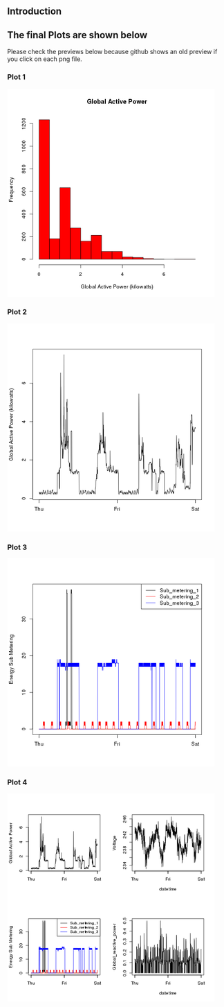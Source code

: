 ## Introduction

## The final Plots are shown below 

Please check the previews below because github shows an old preview if you click on each png file.

### Plot 1


![Plot 1](plot1.png) 


### Plot 2

![Plot 2](plot2.png) 


### Plot 3

![Plot 3](plot3.png) 


### Plot 4

![Plot 4](plot4.png) 

